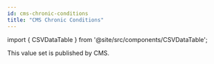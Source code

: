 ```yaml
---
id: cms-chronic-conditions
title: "CMS Chronic Conditions"
---
```

<!-- import { CSVDataTableCCC } from '@site/src/components/CSVDataTableCCC'; -->
import { CSVDataTable } from '@site/src/components/CSVDataTable';

This value set is published by CMS.

<CSVDataTableCCC csvUrl="https://raw.githubusercontent.com/tuva-health/cms_chronic_conditions/main/seeds/cms_chronic_conditions__cms_chronic_conditions_hierarchy.csv" />